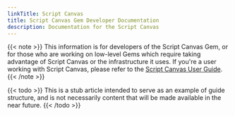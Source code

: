 ```yaml
---
linkTitle: Script Canvas
title: Script Canvas Gem Developer Documentation
description: Documentation for the Script Canvas 
---
```


{{< note >}}
This information is for developers of the Script Canvas Gem, or for those who are working on low-level Gems which require taking advantage of Script Canvas
or the infrastructure it uses. If you're a user working with Script Canvas, please refer to the [Script Canvas User Guide](/docs/user-guide/gems/reference/script/script-canvas).
{{< /note >}}

{{< todo >}}
This is a stub article intended to serve as an example of guide structure, and is not necessarily content that will be made available in the near future.
{{< /todo >}}
